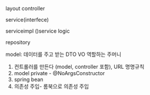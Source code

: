 layout
controller 

service(interfece)

serviceimpl ()service logic

repository

model: 데이터를 주고 받는 DTO VO 역할하는 주머니 

1. 컨트롤러를 만든다 (model, controller 포함), URL 명명규칙
2. model private - @NoArgsConstructor
3. spring bean
4. 의존성 주입- 롬북으로 의존성 주입